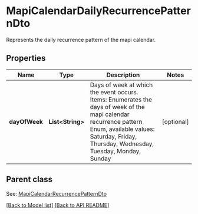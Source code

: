 # MapiCalendarDailyRecurrencePatternDto

Represents the daily recurrence pattern of the mapi calendar.             

## Properties
Name | Type | Description | Notes
------------ | ------------- | ------------- | -------------
**dayOfWeek** | **List&lt;String&gt;** | Days of week at which the event occurs.              Items: Enumerates the days of week of the mapi calendar recurrence pattern Enum, available values: Saturday, Friday, Thursday, Wednesday, Tuesday, Monday, Sunday |  [optional]

## Parent class

See: [MapiCalendarRecurrencePatternDto](MapiCalendarRecurrencePatternDto.md)



[[Back to Model list]](Models.md) [[Back to API README]](README.md)
